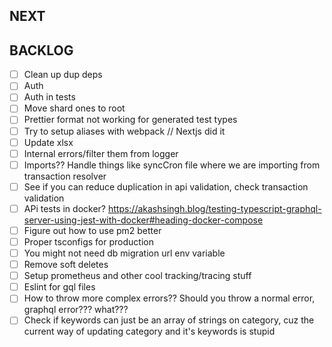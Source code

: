 ## NEXT

## BACKLOG

-   [ ] Clean up dup deps
-   [ ] Auth
-   [ ] Auth in tests
-   [ ] Move shard ones to root
-   [ ] Prettier format not working for generated test types
-   [ ] Try to setup aliases with webpack // Nextjs did it
-   [ ] Update xlsx
-   [ ] Internal errors/filter them from logger
-   [ ] Imports?? Handle things like syncCron file where we are importing from transaction resolver
-   [ ] See if you can reduce duplication in api validation, check transaction validation
-   [ ] APi tests in docker?
        https://akashsingh.blog/testing-typescript-graphql-server-using-jest-with-docker#heading-docker-compose
-   [ ] Figure out how to use pm2 better
-   [ ] Proper tsconfigs for production
-   [ ] You might not need db migration url env variable
-   [ ] Remove soft deletes
-   [ ] Setup prometheus and other cool tracking/tracing stuff
-   [ ] Eslint for gql files
-   [ ] How to throw more complex errors?? Should you throw a normal error, graphql error??? what???
-   [ ] Check if keywords can just be an array of strings on category, cuz the current way of updating category and it's keywords
        is stupid

